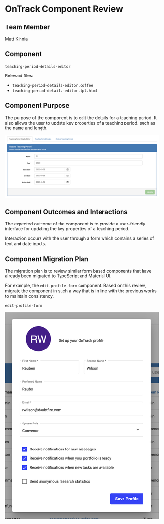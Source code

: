 # OnTrack Component Review

## Team Member

Matt Kinnia

## Component

`teaching-period-details-editor`

Relevant files:

- `teaching-period-details-editor.coffee`
- `teaching-period-details-editor.tpl.html`

## Component Purpose

The purpose of the component is to edit the details for a teaching period. It also allows the user
to update key properties of a teaching period, such as the name and length.

![teaching-period-details-editor](Resources/teaching-period-details-editor.png)

## Component Outcomes and Interactions

The expected outcome of the component is to provide a user-friendly interface for updating the key
properties of a teaching period.

Interaction occurs with the user through a form which contains a series of text and date inputs.

## Component Migration Plan

The migration plan is to review similar form based components that have already been migrated to
TypeScript and Material UI.

For example, the `edit-profile-form` component. Based on this review, migrate the component in such
a way that is in line with the previous works to maintain consistency.

`edit-profile-form`

![edit-profile-form](Resources/edit-profile-form.png)
